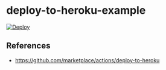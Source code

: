 # deploy-to-heroku-example
[![Deploy](https://github.com/kg0r0/deploy-to-heroku-example/actions/workflows/main.yml/badge.svg)](https://github.com/kg0r0/deploy-to-heroku-example/actions/workflows/main.yml)

## References
- https://github.com/marketplace/actions/deploy-to-heroku